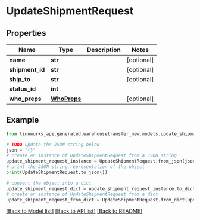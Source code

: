 # UpdateShipmentRequest


## Properties

Name | Type | Description | Notes
------------ | ------------- | ------------- | -------------
**name** | **str** |  | [optional] 
**shipment_id** | **str** |  | [optional] 
**ship_to** | **str** |  | [optional] 
**status_id** | **int** |  | 
**who_preps** | [**WhoPreps**](WhoPreps.md) |  | [optional] 

## Example

```python
from linnworks_api.generated.warehousetransfer_new.models.update_shipment_request import UpdateShipmentRequest

# TODO update the JSON string below
json = "{}"
# create an instance of UpdateShipmentRequest from a JSON string
update_shipment_request_instance = UpdateShipmentRequest.from_json(json)
# print the JSON string representation of the object
print(UpdateShipmentRequest.to_json())

# convert the object into a dict
update_shipment_request_dict = update_shipment_request_instance.to_dict()
# create an instance of UpdateShipmentRequest from a dict
update_shipment_request_from_dict = UpdateShipmentRequest.from_dict(update_shipment_request_dict)
```
[[Back to Model list]](../README.md#documentation-for-models) [[Back to API list]](../README.md#documentation-for-api-endpoints) [[Back to README]](../README.md)


